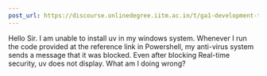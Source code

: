 ```yaml
---
post_url: https://discourse.onlinedegree.iitm.ac.in/t/ga1-development-tools-discussion-thread-tds-jan-2025/161083/20
---
```

Hello Sir. I am unable to install uv in my windows system. Whenever I run the code provided at the reference link in Powershell, my anti-virus system sends a message that it was blocked. Even after blocking Real-time security, uv does not display. What am I doing wrong?